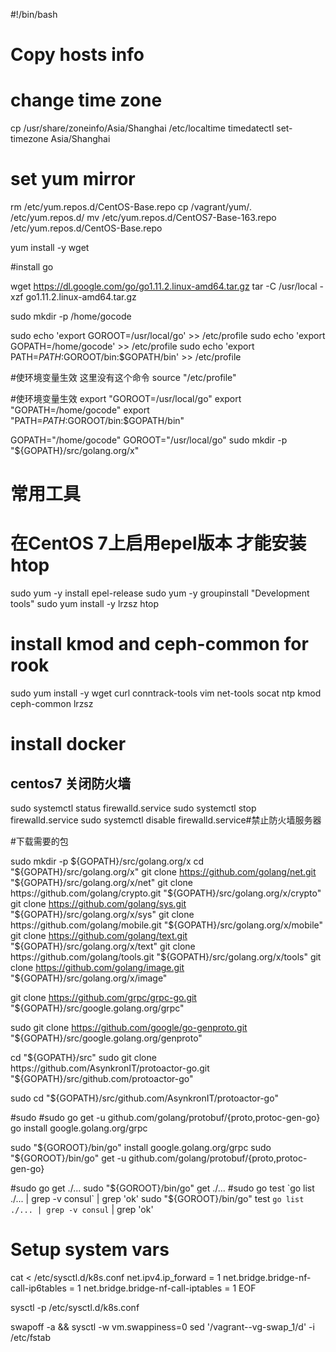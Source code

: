 
#!/bin/bash

# Copy hosts info


# change time zone
cp /usr/share/zoneinfo/Asia/Shanghai /etc/localtime
timedatectl set-timezone Asia/Shanghai
# set yum mirror
rm /etc/yum.repos.d/CentOS-Base.repo
cp /vagrant/yum/*.* /etc/yum.repos.d/
mv /etc/yum.repos.d/CentOS7-Base-163.repo /etc/yum.repos.d/CentOS-Base.repo

yum install -y wget

#install go 

wget https://dl.google.com/go/go1.11.2.linux-amd64.tar.gz
tar -C /usr/local -xzf go1.11.2.linux-amd64.tar.gz

sudo mkdir -p /home/gocode

sudo echo 'export GOROOT=/usr/local/go' >> /etc/profile
sudo echo 'export GOPATH=/home/gocode' >> /etc/profile
sudo echo 'export PATH=$PATH:$GOROOT/bin:$GOPATH/bin' >> /etc/profile


#使环境变量生效 这里没有这个命令
source "/etc/profile"

#使环境变量生效
export "GOROOT=/usr/local/go"
export "GOPATH=/home/gocode"
export "PATH=$PATH:$GOROOT/bin:$GOPATH/bin"

GOPATH="/home/gocode"
GOROOT="/usr/local/go"
sudo mkdir -p "${GOPATH}/src/golang.org/x"



# 常用工具
# 在CentOS 7上启用epel版本 才能安装 htop 
sudo yum -y install epel-release
sudo yum -y groupinstall "Development tools"
sudo yum install -y lrzsz htop


# install  kmod and ceph-common for rook
sudo yum install -y wget curl conntrack-tools vim net-tools socat ntp kmod ceph-common lrzsz


# install docker








## centos7 关闭防火墙
sudo systemctl status firewalld.service
sudo systemctl stop firewalld.service
sudo systemctl disable firewalld.service#禁止防火墙服务器

#下载需要的包

sudo mkdir -p ${GOPATH}/src/golang.org/x
cd "${GOPATH}/src/golang.org/x"
git clone https://github.com/golang/net.git "${GOPATH}/src/golang.org/x/net"
git clone https://github.com/golang/crypto.git "${GOPATH}/src/golang.org/x/crypto"
git clone https://github.com/golang/sys.git "${GOPATH}/src/golang.org/x/sys"
git clone https://github.com/golang/mobile.git "${GOPATH}/src/golang.org/x/mobile"
git clone https://github.com/golang/text.git "${GOPATH}/src/golang.org/x/text"
git clone https://github.com/golang/tools.git "${GOPATH}/src/golang.org/x/tools"
git clone https://github.com/golang/image.git "${GOPATH}/src/golang.org/x/image"

git clone https://github.com/grpc/grpc-go.git "${GOPATH}/src/google.golang.org/grpc"


sudo git clone https://github.com/google/go-genproto.git "${GOPATH}/src/google.golang.org/genproto"

cd "${GOPATH}/src"
sudo git clone https://github.com/AsynkronIT/protoactor-go.git "${GOPATH}/src/github.com/protoactor-go"

sudo cd "${GOPATH}/src/github.com/AsynkronIT/protoactor-go"

#sudo 
#sudo 
go get -u github.com/golang/protobuf/{proto,protoc-gen-go}
go install google.golang.org/grpc

sudo "${GOROOT}/bin/go" install google.golang.org/grpc
sudo "${GOROOT}/bin/go" get -u github.com/golang/protobuf/{proto,protoc-gen-go}

#sudo go get ./...
sudo "${GOROOT}/bin/go" get ./...
#sudo go test `go list ./... | grep -v consul` | grep 'ok' 
sudo "${GOROOT}/bin/go" test `go list ./... | grep -v consul` | grep 'ok' 

# Setup system vars
cat <<EOF > /etc/sysctl.d/k8s.conf
net.ipv4.ip_forward = 1
net.bridge.bridge-nf-call-ip6tables = 1
net.bridge.bridge-nf-call-iptables = 1
EOF

sysctl -p /etc/sysctl.d/k8s.conf

swapoff -a && sysctl -w vm.swappiness=0
sed '/vagrant--vg-swap_1/d' -i  /etc/fstab
<!--stackedit_data:
eyJoaXN0b3J5IjpbMTUwNzgzNTgwNSw0NjEzMzY3NDgsLTEyOD
E3NTI1NDQsLTY5NTAwODI4NywtMjMzMTk4ODI3LDM4OTYwMTU0
NV19
-->